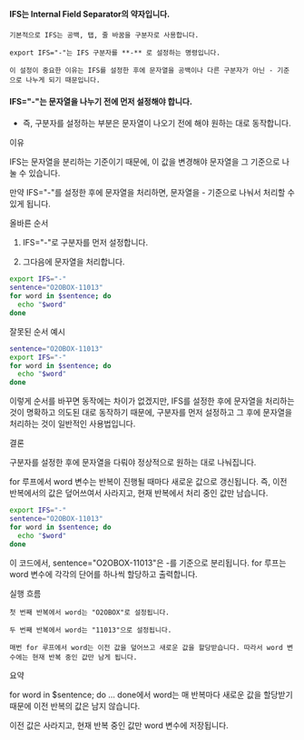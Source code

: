 #### IFS는 Internal Field Separator의 약자입니다.

```
기본적으로 IFS는 공백, 탭, 줄 바꿈을 구분자로 사용합니다.

export IFS="-"는 IFS 구분자를 **-** 로 설정하는 명령입니다.

이 설정이 중요한 이유는 IFS를 설정한 후에 문자열을 공백이나 다른 구분자가 아닌 - 기준으로 나누게 되기 때문입니다.
```

#### IFS="-"는 문자열을 나누기 전에 먼저 설정해야 합니다. 
- 즉, 구분자를 설정하는 부분은 문자열이 나오기 전에 해야 원하는 대로 동작합니다.


이유

IFS는 문자열을 분리하는 기준이기 때문에, 이 값을 변경해야 문자열을 그 기준으로 나눌 수 있습니다.

만약 IFS="-"를 설정한 후에 문자열을 처리하면, 문자열을 - 기준으로 나눠서 처리할 수 있게 됩니다.


올바른 순서

1. IFS="-"로 구분자를 먼저 설정합니다.

2. 그다음에 문자열을 처리합니다.

```sh
export IFS="-"
sentence="O2OBOX-11013"
for word in $sentence; do
  echo "$word"
done
```

잘못된 순서 예시
```sh
sentence="O2OBOX-11013"
export IFS="-"
for word in $sentence; do
  echo "$word"
done
```

이렇게 순서를 바꾸면 동작에는 차이가 없겠지만, IFS를 설정한 후에 문자열을 처리하는 것이 명확하고 의도된 대로 동작하기 때문에,
구분자를 먼저 설정하고 그 후에 문자열을 처리하는 것이 일반적인 사용법입니다.

결론

구분자를 설정한 후에 문자열을 다뤄야 정상적으로 원하는 대로 나눠집니다.


for 루프에서 word 변수는 반복이 진행될 때마다 새로운 값으로 갱신됩니다.
즉, 이전 반복에서의 값은 덮어쓰여서 사라지고, 현재 반복에서 처리 중인 값만 남습니다.
```sh
export IFS="-"
sentence="O2OBOX-11013"
for word in $sentence; do
  echo "$word"
done
```

이 코드에서, sentence="O2OBOX-11013"은 -를 기준으로 분리됩니다. for 루프는 word 변수에 각각의 단어를 하나씩 할당하고 출력합니다.

실행 흐름
```
첫 번째 반복에서 word는 "O2OBOX"로 설정됩니다.

두 번째 반복에서 word는 "11013"으로 설정됩니다.

매번 for 루프에서 word는 이전 값을 덮어쓰고 새로운 값을 할당받습니다. 따라서 word 변수에는 현재 반복 중인 값만 남게 됩니다.
```

요약

for word in $sentence; do ... done에서 word는 매 반복마다 새로운 값을 할당받기 때문에 이전 반복의 값은 남지 않습니다.

이전 값은 사라지고, 현재 반복 중인 값만 word 변수에 저장됩니다.




